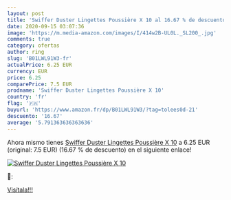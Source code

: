 ```yaml
---
layout: post
title: 'Swiffer Duster Lingettes Poussière X 10 al 16.67 % de descuento'
date: 2020-09-15 03:07:36
image: 'https://m.media-amazon.com/images/I/414w2B-UL0L._SL200_.jpg'
comments: true
category: ofertas
author: ring
slug: 'B01LWL91W3-fr'
actualPrice: 6.25 EUR
currency: EUR
price: 6.25
comparePrice: 7.5 EUR
prodname: 'Swiffer Duster Lingettes Poussière X 10'
country: 'fr'
flag: '🇫🇷'
buyurl: 'https://www.amazon.fr/dp/B01LWL91W3/?tag=tolees0d-21'
descuento: '16.67'
average: '5.791363636363636'
---
```


Ahora mismo tienes [Swiffer Duster Lingettes Poussière X 10](https://www.amazon.fr/dp/B01LWL91W3/?tag=tolees0d-21) a 6.25 EUR (original: 7.5 EUR) (16.67 %  de descuento) en el siguiente enlace!

[![Swiffer Duster Lingettes Poussière X 10](https://m.media-amazon.com/images/I/414w2B-UL0L._SL200_.jpg)](https://www.amazon.fr/dp/B01LWL91W3/?tag=tolees0d-21)

🔎:


[Visítala!!!](https://www.amazon.fr/dp/B01LWL91W3/?tag=tolees0d-21)
